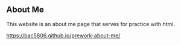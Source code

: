 ## About Me 

This website is an about me page that serves for practice with html.

https://bac5806.github.io/prework-about-me/
